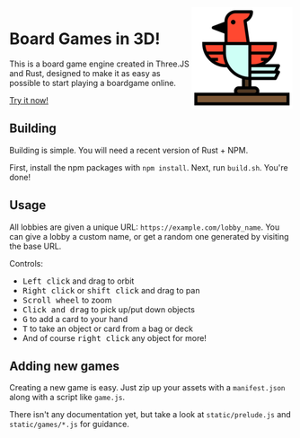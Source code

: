 <img src="static/apple-touch-icon.png" align="right" />

# Board Games in 3D!

This is a board game engine created in Three.JS and Rust, designed to make it as easy as possible to start playing a boardgame online.

[Try it now!](https://birdga.me/)

## Building

Building is simple. You will need a recent version of Rust + NPM.

First, install the npm packages with `npm install`. Next, run `build.sh`. You're done!

## Usage

All lobbies are given a unique URL: `https://example.com/lobby_name`. You can
give a lobby a custom name, or get a random one generated by visiting the base URL.

Controls:
- <kbd>Left click</kbd> and drag to orbit
- <kbd>Right click</kbd> or <kbd>shift click</kbd> and drag to pan
- <kbd>Scroll wheel</kbd> to zoom
- <kbd>Click and drag</kbd> to pick up/put down objects
- <kbd>G</kbd> to add a card to your hand
- <kbd>T</kbd> to take an object or card from a bag or deck
- And of course <kbd>right click</kbd> any object for more!

## Adding new games

Creating a new game is easy. Just zip up your assets with a `manifest.json` along with a script like `game.js`.

There isn't any documentation yet, but take a look at `static/prelude.js` and `static/games/*.js` for guidance.

